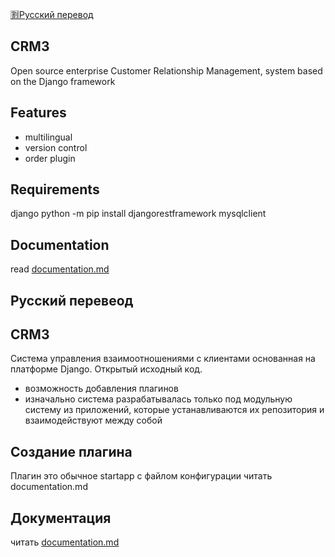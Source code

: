 [:u5272:Русский перевод](#Русский)

CRM3
-

Open source enterprise Customer Relationship Management, system based on the Django framework

Features
-

- multilingual
- version control
- order plugin

Requirements
-
django
python -m pip install djangorestframework
mysqlclient

Documentation
-
read [documentation.md](documentation.md)



## Русский перевеод
CRM3
-

Система управления взаимоотношениями с клиентами основанная на платформе Django. Открытый исходный код.

- возможность добавления плагинов
- изначально система разрабатывалась только под модульную систему из приложений, которые устанавливаются их репозитория и взаимодействуют между собой

Создание плагина
-

Плагин это обычное startapp с файлом конфигурации
читать documentation.md


Документация
-
читать [documentation.md](documentation.md)